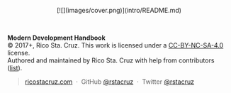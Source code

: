 <p align='center'>
[![](images/cover.png)](intro/README.md)
</p>

<br>

**Modern Development Handbook**<br>
© 2017+, Rico Sta. Cruz. This work is licensed under a [CC-BY-NC-SA-4.0][CC] license.<br>
Authored and maintained by Rico Sta. Cruz with help from contributors ([list][contributors]).

> [ricostacruz.com](http://ricostacruz.com) &nbsp;&middot;&nbsp;
> GitHub [@rstacruz](https://github.com/rstacruz) &nbsp;&middot;&nbsp;
> Twitter [@rstacruz](https://twitter.com/rstacruz)

[CC]: https://creativecommons.org/licenses/by-nc-sa/4.0/
[contributors]: http://github.com/rstacruz/modern-development/contributors
